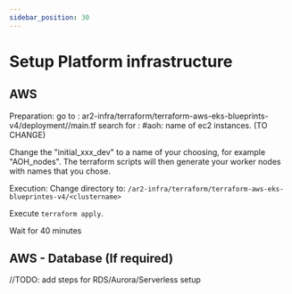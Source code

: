 ```yaml
---
sidebar_position: 30
---
```


# Setup Platform infrastructure

## AWS
Preparation: 
go to : ar2-infra/terraform/terraform-aws-eks-blueprints-v4/deployment/<yourclustername>/main.tf
search for :
#aoh: name of ec2 instances. (TO CHANGE)

Change the "initial_xxx_dev" to a name of your choosing, for example "AOH_nodes".
The terraform scripts will then generate your worker nodes with names that you chose. 

Execution:
Change directory to:
`/ar2-infra/terraform/terraform-aws-eks-blueprintes-v4/<clustername>`

Execute `terraform apply`.

Wait for 40 minutes


## AWS - Database (If required)
//TODO: add steps for RDS/Aurora/Serverless setup
